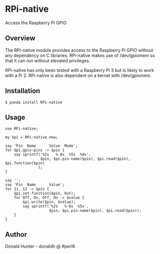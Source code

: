 RPi-native
==========

Access the Raspberry Pi GPIO

Overview
--------

The RPi-native module provides access to the Raspberry Pi GPIO without any dependency on C libraries.
RPi-native makes use of /dev/gpiomem so that it can run without elevated privileges.

RPi-native has only been tested with a Raspberry Pi 3 but is likely to work with a Pi 2. RPi-native is also
dependent on a kernel with /dev/gpiomem.

Installation
------------

    $ panda install RPi-native

Usage
-----

```
use RPi-native;

my $pi = RPi-native.new;

say 'Pin  Name      Value  Mode';
for $pi.gpio-pins -> $pin {
    say sprintf('%2s   %-8s  %5s  %4s',
                $pin, $pi.pin-name($pin), $pi.read($pin), $pi.function($pin)
               );
}

say '';
say 'Pin  Name      Value';
for 11, 12 -> $pin {
    $pi.set-function($pin, Out);
    for Off, On, Off, On -> $value {
        $pi.write($pin, $value);
        say sprintf('%2s   %-8s  %5s',
                    $pin, $pi.pin-name($pin), $pi.read($pin));
    }
}
```

Author
------

Donald Hunter - donaldh @ #perl6
